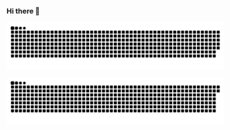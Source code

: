 ### Hi there 👋

![](https://raw.githubusercontent.com/uasuas/uasuas/output/github-contribution-grid-snake.svg)

![snake](https://github.com/uasuas/uasuas/blob/main/github-user-contribution-dark.svg)
<!--
**uasuas/uasuas** is a ✨ _special_ ✨ repository because its `README.md` (this file) appears on your GitHub profile.

Here are some ideas to get you started:

- 🔭 I’m currently working on ...
- 🌱 I’m currently learning ...
- 👯 I’m looking to collaborate on ...
- 🤔 I’m looking for help with ...
- 💬 Ask me about ...
- 📫 How to reach me: ...
- 😄 Pronouns: ...
- ⚡ Fun fact: ...
-->
